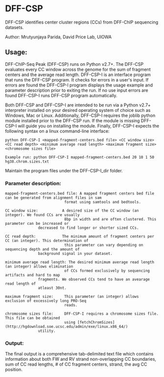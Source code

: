 # DFF-CSP
DFF-CSP identifies center cluster regions (CCs) from DFF-ChIP sequencing datasets.

Author: Mrutyunjaya Parida, David Price Lab, UIOWA

## Usage:
DFF-ChIP-Seq Peak (DFF-CSP) runs on Python v2.7+. The DFF-CSP evaluates every CC window across the genome for the sum of fragment centers and the average read length. DFF-CSP-I is an interface program that runs the DFF-CSP program. It checks for errors in a user's input. If errors are found the DFF-CSP-I program displays the usage example and parameter description prior to exiting the run. 
If no use input errors are found DFF-CSP-I runs DFF-CSP program automatically.

Both DFF-CSP and DFF-CSP-I are intended to be run via a Python v2.7+ interpreter installed on your desired operating system of choice such as Windows, Mac or Linux. Additionally, DFF-CSP-I requires the joblib python module installed prior to the DFF-CSP run. If the module is missing DFF-CSP-I will guide you on installing the module. Finally, DFF-CSP-I expects the following syntax on a linux command-line interface:

```
python DFF-CSP-I <mapped-fragment-centers.bed file> <CC window size> <CC read depth> <minimum average read length> <maximum fragment size> <chromosome sizes file>

Example run: python DFF-CSP-I mapped-fragment-centers.bed 20 10 1 50 hg38.chrom.sizes.txt

```
Maintain the program files under the DFF-CSP-I_dir folder.

### Parameter description:
```
mapped-fragment-centers.bed file: A mapped fragment centers bed file can be generated from alignment files in sam
                           format using samtools and bedtools.

CC window size:           A desired size of the CC window (an integer). We found CCs are usually
                           8bp in width and are often clustered. This parameter can be increased or
			   decreased to find longer or shorter sized CCs.

CC read depth:            The minimum amount of fragment centers per CC (an integer). This determination of
                           this parameter can vary depending on sequencing depth and the amount of
			   background signal in your dataset.

minimum average read length: The desired minimum average read length (an integer) allows elimination
                           of CCs formed exclusively by sequencing artifacts and hard to map
			   fragments. We observed CCs tend to have an avearage read length of
			   atleast 30nt.

maximum fragment size:     This parameter (an integer) allows exclusion of excessively long PRO-Seq
                           reads. 

chromosome sizes file:     DFF-CSP-I requires a chromosome sizes file. This file can be obtained
                           using [fetchChromSizes](http://hgdownload.soe.ucsc.edu/admin/exe/linux.x86_64/)
			   utility.
```

### Output:
The final output is a comprehensive tab-delimited text file which contains information about both FW and RV strand non-overlapping CC boundaries, sum of CC read lengths, # of CC fragment centers, strand, the avg CC position.
